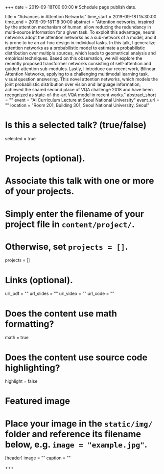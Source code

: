 +++
date = 2019-09-18T00:00:00  # Schedule page publish date.

title = "Advances in Attention Networks"
time_start = 2019-09-18T15:30:00
time_end = 2019-09-18T18:30:00
abstract = "Attention networks, inspired by the attention mechanism of human, allow reducing the redundancy in multi-source information for a given task. To exploit this advantage, neural networks adopt the attention networks as a sub-network of a model, and it is prone to be an ad-hoc design in individual tasks. In this talk, I generalize attention networks as a probabilistic model to estimate a probabilistic distribution over multiple sources, which leads to geometrical analysis and empirical techniques. Based on this observation, we will explore the recently proposed transformer networks consisting of self-attention and guided-attention sub-modules. Lastly, I introduce our recent work, Bilinear Attention Networks, applying to a challenging multimodal learning task, visual question answering. This novel attention networks, which models the joint probabilistic distribution over vision and language information, achieved the shared second place of VQA challenge 2018 and have been recognized as state-of-the-art VQA model in recent works."
abstract_short = ""
event = "AI Curriculum Lecture at Seoul National University"
event_url = ""
location = "Room 201, Building 301, Seoul National University, Seoul"

# Is this a selected talk? (true/false)
selected = true

# Projects (optional).
#   Associate this talk with one or more of your projects.
#   Simply enter the filename of your project file in `content/project/`.
#   Otherwise, set `projects = []`.
projects = []

# Links (optional).
url_pdf = ""
url_slides = ""
url_video = ""
url_code = ""

# Does the content use math formatting?
math = true

# Does the content use source code highlighting?
highlight = false

# Featured image
# Place your image in the `static/img/` folder and reference its filename below, e.g. `image = "example.jpg"`.
[header]
image = ""
caption = ""

+++
